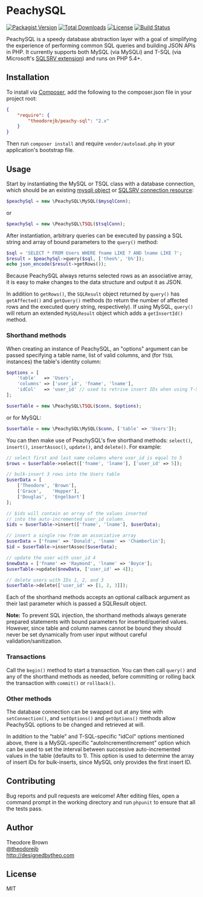 # PeachySQL

[![Packagist Version](https://img.shields.io/packagist/v/theodorejb/peachy-sql.svg)](https://packagist.org/packages/theodorejb/peachy-sql) [![Total Downloads](https://img.shields.io/packagist/dt/theodorejb/peachy-sql.svg)](https://packagist.org/packages/theodorejb/peachy-sql) [![License](https://img.shields.io/packagist/l/theodorejb/peachy-sql.svg)](https://packagist.org/packages/theodorejb/peachy-sql) [![Build Status](https://travis-ci.org/theodorejb/peachy-sql.svg?branch=master)](https://travis-ci.org/theodorejb/peachy-sql)

PeachySQL is a speedy database abstraction layer with a goal of simplifying the experience of performing common SQL queries and building JSON APIs in PHP. It currently supports both MySQL (via MySQLi) and T-SQL (via Microsoft's [SQLSRV extension](http://www.php.net/manual/en/book.sqlsrv.php)) and runs on PHP 5.4+.

## Installation

To install via [Composer](https://getcomposer.org/), add the following to the composer.json file in your project root:

```json
{
    "require": {
        "theodorejb/peachy-sql": "2.x"
    }
}
```

Then run `composer install` and require `vendor/autoload.php` in your application's bootstrap file.

## Usage

Start by instantiating the MySQL or TSQL class with a database connection, which should be an existing [mysqli object](http://www.php.net/manual/en/mysqli.construct.php) or [SQLSRV connection resource](http://www.php.net/manual/en/function.sqlsrv-connect.php):

```php
$peachySql = new \PeachySQL\MySQL($mysqlConn);
```
or
```php
$peachySql = new \PeachySQL\TSQL($tsqlConn);
```

After instantiation, arbitrary queries can be executed by passing a SQL string and array of bound parameters to the `query()` method:

```php
$sql = 'SELECT * FROM Users WHERE fname LIKE ? AND lname LIKE ?';
$result = $peachySql->query($sql, ['theo%', 'b%']);
echo json_encode($result->getRows());
```

Because PeachySQL always returns selected rows as an associative array, it is easy to make changes to the data structure and output it as JSON.

In addition to `getRows()`, the `SQLResult` object returned by `query()` has `getAffected()` and `getQuery()` methods (to return the number of affected rows and the executed query string, respectively). If using MySQL, `query()` will return an extended `MySQLResult` object which adds a `getInsertId()` method.

### Shorthand methods

When creating an instance of PeachySQL, an "options" argument can be passed specifying a table name, list of valid columns, and (for `TSQL` instances) the table's identity column:

```php
$options = [
    'table'   => 'Users',
	'columns' => ['user_id', 'fname', 'lname'],
    'idCol'   => 'user_id' // used to retrive insert IDs when using T-SQL
];

$userTable = new \PeachySQL\TSQL($conn, $options);
```
or for MySQL:
```php
$userTable = new \PeachySQL\MySQL($conn, ['table' => 'Users']);
```

You can then make use of PeachySQL's five shorthand methods: `select()`, `insert()`,  `insertAssoc()`, `update()`, and `delete()`. For example:

```php
// select first and last name columns where user_id is equal to 5
$rows = $userTable->select(['fname', 'lname'], ['user_id' => 5]);

// bulk-insert 3 rows into the Users table
$userData = [
    ['Theodore', 'Brown'],
    ['Grace',    'Hopper'],
    ['Douglas',  'Engelbart']
];

// $ids will contain an array of the values inserted 
// into the auto-incremented user_id column.
$ids = $userTable->insert(['fname', 'lname'], $userData);

// insert a single row from an associative array
$userData = ['fname' => 'Donald', 'lname' => 'Chamberlin'];
$id = $userTable->insertAssoc($userData);

// update the user with user_id 4
$newData = ['fname' => 'Raymond', 'lname' => 'Boyce'];
$userTable->update($newData, ['user_id' => 4]);

// delete users with IDs 1, 2, and 3
$userTable->delete(['user_id' => [1, 2, 3]]);
```

Each of the shorthand methods accepts an optional callback argument as their last parameter which is passed a SQLResult object.

**Note:** To prevent SQL injection, the shorthand methods always generate prepared statements with bound parameters for inserted/queried values. However, since table and column names cannot be bound they should never be set dynamically from user input without careful validation/sanitization.

### Transactions

Call the `begin()` method to start a transaction. You can then call `query()` and any of the shorthand methods as needed, before committing or rolling back the transaction with `commit()` or `rollback()`.

### Other methods

The database connection can be swapped out at any time with `setConnection()`, and `setOptions()` and `getOptions()` methods allow PeachySQL options to be changed and retrieved at will. 

In addition to the "table" and T-SQL-specific "idCol" options mentioned above, there is a MySQL-specific "autoIncrementIncrement" option which can be used to set the interval between successive auto-incremented values in the table (defaults to 1). This option is used to determine the array of insert IDs for bulk-inserts, since MySQL only provides the first insert ID.

## Contributing

Bug reports and pull requests are welcome! After editing files, open a command prompt in the working directory and run `phpunit` to ensure that all the tests pass.

## Author

Theodore Brown  
[@theodorejb](https://twitter.com/theodorejb)  
<http://designedbytheo.com>

## License

MIT
